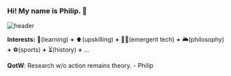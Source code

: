 ### Hi! My name is Philip. 👋
![header](https://user-images.githubusercontent.com/66290921/147894676-e8cacc66-db11-4503-bcee-ae7471e82325.jpg)

**Interests:** :sponge:(learning) **+** :arrow_up:(upskilling) **+** :technologist:(emergent tech) **+** :sun_behind_large_cloud:(philosophy) **+** :soccer:(sports) **+** :hourglass_flowing_sand:(history) **+** ... 

**QotW**: Research w/o action remains theory. - Philip 


<!--
**philipjpark/philipjpark** is a ✨ _special_ ✨ repository because its `README.md` (this file) appears on your GitHub profile.

Here are some ideas to get you started:

- 🔭 I’m currently working on ...
- 🌱 I’m currently learning ...
- 👯 I’m looking to collaborate on ...
- 🤔 I’m looking for help with ...
- 💬 Ask me about ...
- 📫 How to reach me: ...
- 😄 Pronouns: ...
- ⚡ Fun fact: ...
-->

